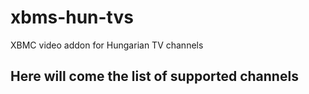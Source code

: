 xbms-hun-tvs
============

XBMC video addon for Hungarian TV channels

Here will come the list of supported channels
---------------------------------------------
